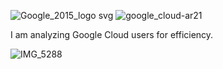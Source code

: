 ![Google_2015_logo svg](https://user-images.githubusercontent.com/19508013/165827670-b848ea0e-2596-4b9f-b3bc-97f5d990cdf8.png)
![google_cloud-ar21](https://user-images.githubusercontent.com/19508013/165650553-d0f98982-d8ac-4740-8a25-51bbfad65ae6.png)

I am analyzing Google Cloud users for efficiency.

![IMG_5288](https://user-images.githubusercontent.com/19508013/166152513-3b91a868-fa4d-452d-bd42-3ae15b11b8a9.jpeg)
